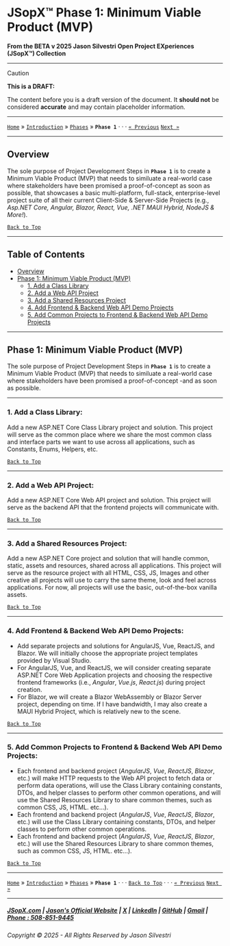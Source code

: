 # JSopX™ Phase 1: Minimum Viable Product (MVP)



**From the ﻿BETA v 2025 Jason Silvestri Open Project EXperiences (JSopX™) Collection**

---


> [!CAUTION]
> **This is a DRAFT:**
> 
> The content before you is a draft version of the document. It **should not** be considered **accurate** and may contain placeholder information.
>

---

[`Home`](../OpenProjects/jsopx.BridgeTooFar/README.md) » [`Introduction`](../Introduction/) »  [`Phases`](./ReadMe.md) » **`Phase 1`**   · · · [`« Previous`](./ReadMe.md) [`Next »`](./Phase-2.md)

---

## **Overview**

The sole purpose of Project Development Steps in **`Phase 1`** is to create a Minimum Viable Product (MVP) that needs to similuate a real-world case where stakeholders have been promised a proof-of-concept as soon as possible, that showcases a basic multi-platform, full-stack, enterprise-level project suite of all their current Client-Side & Server-Side Projects (e.g., _Asp.NET Core, Angular, Blazor, React, Vue, .NET MAUI Hybrid, NodeJS & More!_). 

[`Back to Top`](#table-of-contents)

---

## Table of Contents

  - [Overview](#overview)
  - [Phase 1: Minimum Viable Product (MVP)](#phase-1-minimum-viable-product-mvp)
    - [1. Add a Class Library](#1-add-a-class-library)
    - [2. Add a Web API Project](#2-add-a-web-api-project)
    - [3. Add a Shared Resources Project](#3-add-a-shared-resources-project)
    - [4. Add Frontend & Backend Web API Demo Projects](#4-add-frontend--backend-web-api-demo-projects)
    - [5. Add Common Projects to Frontend & Backend Web API Demo Projects](#5-add-common-projects-to-frontend--backend-web-api-demo-projects)

---

## **Phase 1: Minimum Viable Product (MVP)**

The sole purpose of Project Development Steps in **`Phase 1`** is to create a Minimum Viable Product (MVP) that needs to similuate a real-world case where stakeholders have been promised a proof-of-concept -and  as soon as possible.

---

### 1. **Add a Class Library**: 

Add a new ASP.NET Core Class Library project and solution. This project will serve as the common place where we share the most common class and interface parts we want to use across all applications, such as Constants, Enums, Helpers, etc.
   
[`Back to Top`](#table-of-contents)

---

### 2. **Add a Web API Project**: 

Add a new ASP.NET Core Web API project and solution. This project will serve as the backend API that the frontend projects will communicate with.

[`Back to Top`](#table-of-contents)

---

### 3. **Add a Shared Resources Project**: 

Add a new ASP.NET Core project and solution that will handle common, static, assets and resources, shared across all applications. This project will serve as the resource project with all HTML, CSS, JS, Images and other creative all projects will use to carry the same theme, look and feel across applications. For now, all projects will use the basic, out-of-the-box vanilla assets.

[`Back to Top`](#table-of-contents)

---

### 4. **Add Frontend & Backend Web API Demo Projects**:

   - Add separate projects and solutions for AngularJS, Vue, ReactJS, and Blazor. We will initially choose the appropriate project templates provided by Visual Studio.
   - For AngularJS, Vue, and ReactJS, we will consider creating separate ASP.NET Core Web Application projects and choosing the respective frontend frameworks (i.e., _Angular_, _Vue.js_, _React.js_) during project creation.
   - For Blazor, we will create a Blazor WebAssembly or Blazor Server project, depending on time. If I have bandwidth, I may also create a MAUI Hybrid Project, which is relatively new to the scene.

[`Back to Top`](#table-of-contents)

---

### 5. **Add Common Projects to Frontend & Backend Web API Demo Projects**:
   - Each frontend and backend project (_AngularJS_, _Vue_, _ReactJS_, _Blazor_, etc.) will make HTTP requests to the Web API project to fetch data or perform data operations, will use the Class Library containing constants, DTOs, and helper classes to perform other common operations, and will use the Shared Resources Library to share common themes, such as common CSS, JS, HTML. etc...).
   - Each frontend and backend project (_AngularJS_, _Vue_, _ReactJS_, _Blazor_, etc.) will use the Class Library containing constants, DTOs, and helper classes to perform other common operations. 
   - Each frontend and backend project (_AngularJS_, _Vue_, _ReactJS_, _Blazor_, etc.) will use the Shared Resources Library to share common themes, such as common CSS, JS, HTML. etc...).

[`Back to Top`](#table-of-contents)

---

[`Home`](../OpenProjects/jsopx.BridgeTooFar/README.md) » [`Introduction`](../Introduction/) »  [`Phases`](./ReadMe.md) » **`Phase 1`**  · · ·  [`Back to Top`](#table-of-contents) · · · [`« Previous`](./ReadMe.md) [`Next »`](./Phase-2.md)

---

##### [JSopX.com](https://www.jsopx.com/) | [Jason's Official Website](https://www.jsilvestri.com/) | [X](https://www.x.com/JasonSilvestri) | [LinkedIn](http://www.linkedin.com/in/JasonSilvestri) | [GitHub](https://github.com/JasonSilvestri) | [Gmail](mailto:therealjasonsilvestri@gmail.com) | [Phone : 508-851-9445](phoneto:508-851-9445)

###### Copyright © 2025 - All Rights Reserved by Jason Silvestri


